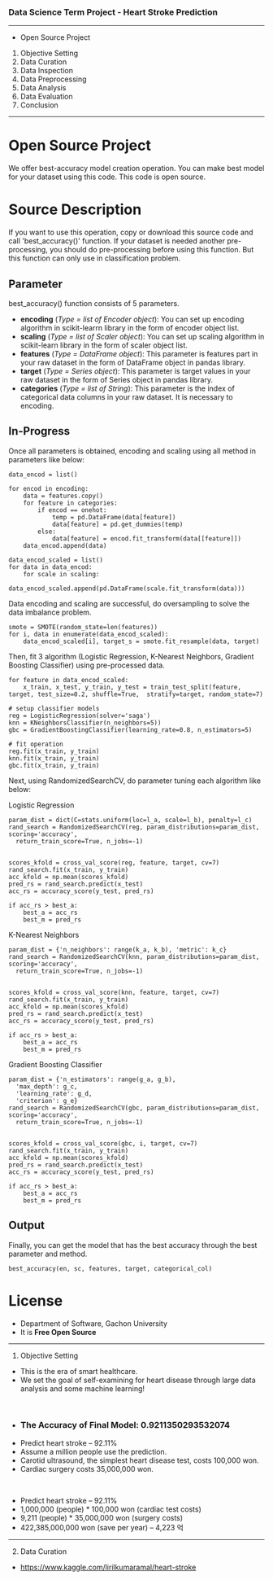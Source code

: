 ### Data Science Term Project - Heart Stroke Prediction
***
* Open Source Project

1. Objective Setting
2. Data Curation
3. Data Inspection
4. Data Preprocessing
5. Data Analysis
6. Data Evaluation
7. Conclusion

***
# Open Source Project

We offer best-accuracy model creation operation.  You can make best model for your dataset using this code. This code is open source.


# Source Description

If you want to use this operation, copy or download this source code and call 'best_accuracy()' function. If your dataset is needed another pre-processing, you should do pre-processing before using this function. But this function can only use in classification problem.

## Parameter

best_accuracy() function consists of 5 parameters.

 - **encoding** (*Type = list of Encoder object*): You can set up encoding algorithm in scikit-learrn library in the form of encoder object list.
 -  **scaling** (*Type = list of Scaler object*): You can set up scaling algorithm in scikit-learn library in the form of scaler object list.
 - **features** (*Type = DataFrame object*): This parameter is features part in your raw dataset in the form of DataFrame object in pandas library.
 - **target** (*Type = Series object*): This parameter is target values in your raw dataset in the form of Series object in pandas library.
 - **categories** (*Type = list of String*): This parameter is the index of categorical data columns in your raw dataset. It is necessary to encoding.

## In-Progress

Once all parameters is obtained, encoding and scaling using all method in parameters like below:

    data_encod = list()
    
    for encod in encoding:  
	    data = features.copy()  
	    for feature in categories:  
	        if encod == onehot:  
	            temp = pd.DataFrame(data[feature])  
	            data[feature] = pd.get_dummies(temp)  
	        else:  
	            data[feature] = encod.fit_transform(data[[feature]])  
	    data_encod.append(data)
    
    data_encod_scaled = list()
    for data in data_encod:  
	    for scale in scaling:  
	        data_encod_scaled.append(pd.DataFrame(scale.fit_transform(data)))
        
Data encoding and scaling are successful, do oversampling to solve the data imbalance problem.

    smote = SMOTE(random_state=len(features))  
	for i, data in enumerate(data_encod_scaled):  
	    data_encod_scaled[i], target_s = smote.fit_resample(data, target)

Then, fit 3 algorithm (Logistic Regression, K-Nearest Neighbors, Gradient Boosting Classifier) using pre-processed data.

    for feature in data_encod_scaled:  
	    x_train, x_test, y_train, y_test = train_test_split(feature, target, test_size=0.2, shuffle=True,  stratify=target, random_state=7)  
  
    # setup classifier models  
	reg = LogisticRegression(solver='saga')  
    knn = KNeighborsClassifier(n_neighbors=5))  
    gbc = GradientBoostingClassifier(learning_rate=0.8, n_estimators=5)  
  
    # fit operation  
	reg.fit(x_train, y_train)  
    knn.fit(x_train, y_train)  
    gbc.fit(x_train, y_train)

Next, using RandomizedSearchCV, do parameter tuning each algorithm like below:

Logistic Regression

    param_dist = dict(C=stats.uniform(loc=l_a, scale=l_b), penalty=l_c)  
	rand_search = RandomizedSearchCV(reg, param_distributions=param_dist, scoring='accuracy',  
	  return_train_score=True, n_jobs=-1)  
	  
	  
	scores_kfold = cross_val_score(reg, feature, target, cv=7)  
	rand_search.fit(x_train, y_train)  
	acc_kfold = np.mean(scores_kfold)  
	pred_rs = rand_search.predict(x_test)  
	acc_rs = accuracy_score(y_test, pred_rs)  
	  
	if acc_rs > best_a:  
	    best_a = acc_rs  
	    best_m = pred_rs

K-Nearest Neighbors

    param_dist = {'n_neighbors': range(k_a, k_b), 'metric': k_c}  
	rand_search = RandomizedSearchCV(knn, param_distributions=param_dist, scoring='accuracy',  
	  return_train_score=True, n_jobs=-1)  
	  
	  
	scores_kfold = cross_val_score(knn, feature, target, cv=7)  
	rand_search.fit(x_train, y_train)  
	acc_kfold = np.mean(scores_kfold)  
	pred_rs = rand_search.predict(x_test)  
	acc_rs = accuracy_score(y_test, pred_rs)  
	  
	if acc_rs > best_a:  
	    best_a = acc_rs  
	    best_m = pred_rs

Gradient Boosting Classifier

    param_dist = {'n_estimators': range(g_a, g_b),  
	  'max_depth': g_c,  
	  'learning_rate': g_d,  
	  'criterion': g_e}  
	rand_search = RandomizedSearchCV(gbc, param_distributions=param_dist, scoring='accuracy',  
	  return_train_score=True, n_jobs=-1)  
	  
	  
	scores_kfold = cross_val_score(gbc, i, target, cv=7)  
	rand_search.fit(x_train, y_train)  
	acc_kfold = np.mean(scores_kfold)  
	pred_rs = rand_search.predict(x_test)  
	acc_rs = accuracy_score(y_test, pred_rs)  
	  
	if acc_rs > best_a:  
	    best_a = acc_rs  
	    best_m = pred_rs

## Output

Finally, you can get the model that has the best accuracy through the best parameter and method.

    best_accuracy(en, sc, features, target, categorical_col)


# License

 - Department of Software, Gachon University
 - It is **Free Open Source**

***
1. Objective Setting
* This is the era of smart healthcare.
* We set the goal of self-examining for heart disease through large data analysis and some machine learning!
<br>

* ### The Accuracy of Final Model: 0.9211350293532074
* Predict heart stroke – 92.11%
* Assume a million people use the prediction.
* Carotid ultrasound, the simplest heart disease test, costs 100,000 won.
* Cardiac surgery costs 35,000,000 won.
<br>

* Predict heart stroke – 92.11%
* 1,000,000 (people) * 100,000 won (cardiac test costs)
* 9,211 (people) * 35,000,000 won (surgery costs) 
* 422,385,000,000 won (save per year) – 4,223 억

***
2. Data Curation
* https://www.kaggle.com/lirilkumaramal/heart-stroke


